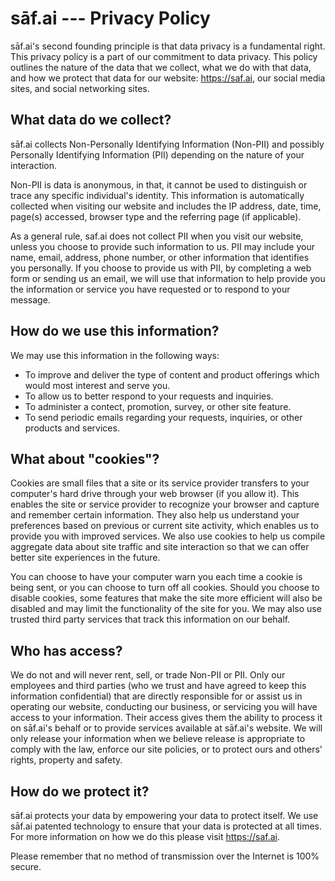 # sāf.ai \-\-- Privacy Policy

sāf.ai's second founding principle is that data privacy is a fundamental
right. This privacy policy is a part of our commitment to data privacy.
This policy outlines the nature of the data that we collect, what we do
with that data, and how we protect that data for our website:
<https://saf.ai>, our social media sites, and social networking sites.

## What data do we collect?

sāf.ai collects Non-Personally Identifying Information (Non-PII) and
possibly Personally Identifying Information (PII) depending on the
nature of your interaction.

Non-PII is data is anonymous, in that, it cannot be used to distinguish
or trace any specific individual\'s identity. This information is
automatically collected when visiting our website and includes the IP
address, date, time, page(s) accessed, browser type and the referring
page (if applicable).

As a general rule, saf.ai does not collect PII when you visit our
website, unless you choose to provide such information to us. PII may
include your name, email, address, phone number, or other information
that identifies you personally. If you choose to provide us with PII, by
completing a web form or sending us an email, we will use that
information to help provide you the information or service you have
requested or to respond to your message.

## How do we use this information?

We may use this information in the following ways:

- To improve and deliver the type of content and product offerings
    which would most interest and serve you.
- To allow us to better respond to your requests and inquiries.
- To administer a contect, promotion, survey, or other site feature.
- To send periodic emails regarding your requests, inquiries, or other
    products and services.

## What about "cookies"?

Cookies are small files that a site or its service provider transfers to
your computer's hard drive through your web browser (if you allow it).
This enables the site or service provider to recognize your browser and
capture and remember certain information. They also help us understand
your preferences based on previous or current site activity, which
enables us to provide you with improved services. We also use cookies to
help us compile aggregate data about site traffic and site interaction
so that we can offer better site experiences in the future.

You can choose to have your computer warn you each time a cookie is
being sent, or you can choose to turn off all cookies. Should you choose
to disable cookies, some features that make the site more efficient will
also be disabled and may limit the functionality of the site for you. We
may also use trusted third party services that track this information on
our behalf.

## Who has access?

We do not and will never rent, sell, or trade Non-PII or PII. Only our
employees and third parties (who we trust and have agreed to keep this
information confidential) that are directly responsible for or assist us
in operating our website, conducting our business, or servicing you will
have access to your information. Their access gives them the ability to
process it on sāf.ai\'s behalf or to provide services available at
sāf.ai\'s website. We will only release your information when we believe
release is appropriate to comply with the law, enforce our site
policies, or to protect ours and others' rights, property and safety.

## How do we protect it?

sāf.ai protects your data by empowering your data to protect itself. We
use sāf.ai patented technology to ensure that your data is protected at
all times. For more information on how we do this please visit
<https://saf.ai>.

Please remember that no method of transmission over the Internet is 100%
secure.
